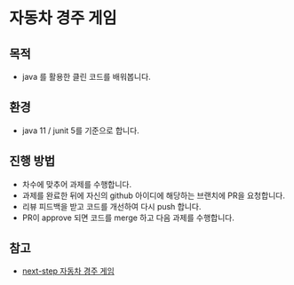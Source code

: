 # 자동차 경주 게임

## 목적

- java 를 활용한 클린 코드를 배워봅니다.

## 환경 

- java 11 / junit 5를 기준으로 합니다.

## 진행 방법

* 차수에 맞추어 과제를 수행합니다.
* 과제를 완료한 뒤에 자신의 github 아이디에 해당하는 브랜치에 PR을 요청합니다. 
* 리뷰 피드백을 받고 코드를 개선하여 다시 push 합니다.
* PR이 approve 되면 코드를 merge 하고 다음 과제를 수행합니다. 

## 참고 
 - [next-step 자동차 경주 게임](https://github.com/next-step/java-racingcar)
